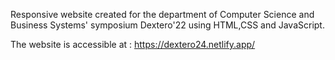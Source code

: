 Responsive website created for the department of Computer Science and Business Systems' symposium Dextero'22 using HTML,CSS and JavaScript.

The website is accessible at : https://dextero24.netlify.app/
